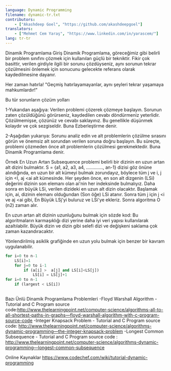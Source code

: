 ```yaml
---
language: Dynamic Programming
filename: dynamic-tr.txt
contributors:
    - ["Akashdeep Goel", "https://github.com/akashdeepgoel"]
translators:
    - ["Mehmet Cem Yaraş", "https://www.linkedin.com/in/yarascem/"]
lang: tr-tr
---
```


Dinamik Programlama
Giriş
Dinamik Programlama, göreceğimiz gibi belirli bir problem sınıfını çözmek için kullanılan güçlü bir tekniktir. Fikir çok basittir, verilen girdiyle ilgili bir sorunu çözdüyseniz, aynı sorunun tekrar çözülmesini önlemek için sonucunu gelecekte referans olarak kaydedilmesine dayanır.

Her zaman hatırla! "Geçmiş hatırlayamayanlar, aynı şeyleri tekrar yaşamaya mahkumlardır!"

Bu tür sorunların çözüm yolları

1-Yukarıdan aşağıya:
Verilen problemi çözerek çözmeye başlayın. Sorunun zaten çözüldüğünü görürseniz, kaydedilen cevabı döndürmeniz yeterlidir. Çözülmemişse, çözünüz ve cevabı saklayınız. Bu genellikle düşünmek kolaydır ve çok sezgiseldir. Buna Ezberleştirme denir.

2-Aşağıdan yukarıya:
Sorunu analiz edin ve alt problemlerin çözülme sırasını görün ve önemsiz alt sorundan verilen soruna doğru başlayın. Bu süreçte, problemi çözmeden önce alt problemlerin çözülmesi gerekmektedir. Buna Dinamik Programlama denir.

Örnek
En Uzun Artan Subsequence problemi belirli bir dizinin en uzun artan alt dizini bulmaktır. S = {a1, a2, a3, a4, ............., an-1} dizisi göz önüne alındığında, en uzun bir alt kümeyi bulmak zorundayız, böylece tüm j ve i, j için <I, aj <ai alt kümesinde. Her şeyden önce, en son alt dizgenin (LSi) değerini dizinin son elemanı olan ai'nin her indeksinde bulmalıyız. Daha sonra en büyük LSi, verilen dizideki en uzun alt dizin olacaktır. Başlamak için, ai, dizinin elemanı olduğundan (Son öğe) LSi atanır. Sonra tüm j için j <i ve aj <ai gibi, En Büyük LSj'yi buluruz ve LSi'ye ekleriz. Sonra algoritma O (n2) zaman alır.

En uzun artan alt dizinin uzunluğunu bulmak için sözde kod: Bu algoritmaların karmaşıklığı dizi yerine daha iyi veri yapısı kullanılarak azaltılabilir. Büyük dizin ve dizin gibi selefi dizi ve değişkeni saklama çok zaman kazandıracaktır.

Yönlendirilmiş asiklik grafiğinde en uzun yolu bulmak için benzer bir kavram uygulanabilir.

```python
for i=0 to n-1
    LS[i]=1
    for j=0 to i-1
        if (a[i] >  a[j] and LS[i]<LS[j])
            LS[i] = LS[j]+1
for i=0 to n-1
    if (largest < LS[i])
    
```  

Bazı Ünlü Dinamik Programlama Problemleri
-Floyd Warshall Algorithm - Tutorial and C Program source code:http://www.thelearningpoint.net/computer-science/algorithms-all-to-all-shortest-paths-in-graphs—floyd-warshall-algorithm-with-c-program-source-code
-Integer Knapsack Problem - Tutorial and C Program source code: http://www.thelearningpoint.net/computer-science/algorithms-dynamic-programming—the-integer-knapsack-problem
-Longest Common Subsequence - Tutorial and C Program source code : http://www.thelearningpoint.net/computer-science/algorithms-dynamic-programming—longest-common-subsequence

Online Kaynaklar
https://www.codechef.com/wiki/tutorial-dynamic-programming
